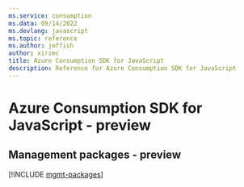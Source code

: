 ```yaml
---
ms.service: consumption
ms.data: 09/14/2022
ms.devlang: javascript
ms.topic: reference
ms.author: jeffish
author: xirzec
title: Azure Consumption SDK for JavaScript
description: Reference for Azure Consumption SDK for JavaScript
---
```

# Azure Consumption SDK for JavaScript - preview

## Management packages - preview
[!INCLUDE [mgmt-packages](consumption-mgmt-index.md)]